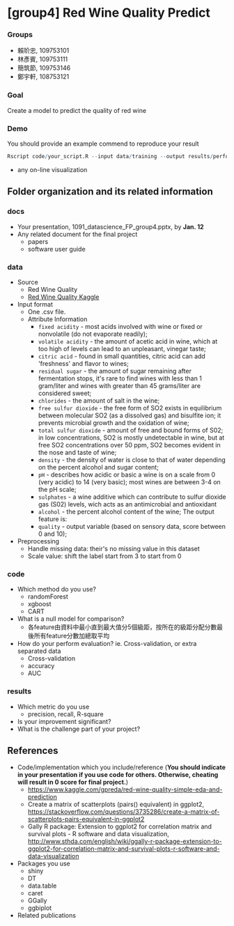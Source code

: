 # [group4] Red Wine Quality Predict

### Groups
* 賴玠忠, 109753101
* 林彥賓, 109753111
* 簡筑節, 109753146
* 鄭宇軒, 108753121

### Goal
Create a model to predict the quality of red wine

### Demo 
You should provide an example commend to reproduce your result
```R
Rscript code/your_script.R --input data/training --output results/performance.tsv
```
* any on-line visualization

## Folder organization and its related information

### docs
* Your presentation, 1091_datascience_FP_group4.pptx, by **Jan. 12**
* Any related document for the final project
  * papers
  * software user guide

### data

* Source
  * Red Wine Quality
  * [Red Wine Quality Kaggle](https://www.kaggle.com/uciml/red-wine-quality-cortez-et-al-2009)
* Input format
  * One .csv file.
  * Attribute Information
    * `fixed acidity` - most acids involved with wine or fixed or nonvolatile (do not evaporate readily);
    * `volatile acidity` - the amount of acetic acid in wine, which at too high of levels can lead to an unpleasant, vinegar taste;  
    * `citric acid` - found in small quantities, citric acid can add 'freshness' and flavor to wines;  
    * `residual sugar` - the amount of sugar remaining after fermentation stops, it's rare to find wines with less than 1 gram/liter and wines with greater than 45 grams/liter are considered sweet;  
    * `chlorides` - the amount of salt in the wine;  
    * `free sulfur dioxide` - the free form of SO2 exists in equilibrium between molecular SO2 (as a dissolved gas) and bisulfite ion; it prevents microbial growth and the oxidation of wine;  
    * `total sulfur dioxide` - amount of free and bound forms of S02; in low concentrations, SO2 is mostly undetectable in wine, but at free SO2 concentrations over 50 ppm, SO2 becomes evident in the nose and taste of wine;  
    * `density` - the density of water is close to that of water depending on the percent alcohol and sugar content;  
    * `pH` - describes how acidic or basic a wine is on a scale from 0 (very acidic) to 14 (very basic); most wines are between 3-4 on the pH scale;  
    * `sulphates` - a wine additive which can contribute to sulfur dioxide gas (S02) levels, wich acts as an antimicrobial and antioxidant
    * `alcohol` - the percent alcohol content of the wine;
    The output feature is:  
    * `quality` - output variable (based on sensory data, score between 0 and 10);
* Preprocessing
  * Handle missing data: their's no missing value in this dataset
  * Scale value: shift the label start from 3 to start from 0

### code

* Which method do you use?
  * randomForest
  * xgboost
  * CART
* What is a null model for comparison?
  * 各feature由資料中最小直到最大值分5個級距，按所在的級距分配分數最後所有feature分數加總取平均
* How do your perform evaluation? ie. Cross-validation, or extra separated data
  * Cross-validation
  * accuracy
  * AUC

### results

* Which metric do you use 
  * precision, recall, R-square
* Is your improvement significant?
* What is the challenge part of your project?

## References
* Code/implementation which you include/reference (__You should indicate in your presentation if you use code for others. Otherwise, cheating will result in 0 score for final project.__)
  * https://www.kaggle.com/gpreda/red-wine-quality-simple-eda-and-prediction
  * Create a matrix of scatterplots (pairs() equivalent) in ggplot2, https://stackoverflow.com/questions/3735286/create-a-matrix-of-scatterplots-pairs-equivalent-in-ggplot2
  * Gally R package: Extension to ggplot2 for correlation matrix and survival plots - R software and data visualization, http://www.sthda.com/english/wiki/ggally-r-package-extension-to-ggplot2-for-correlation-matrix-and-survival-plots-r-software-and-data-visualization
* Packages you use
  * shiny
  * DT
  * data.table
  * caret
  * GGally
  * ggbiplot
* Related publications


